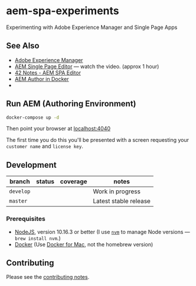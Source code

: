 # aem-spa-experiments

Experimenting with Adobe Experience Manager and Single Page Apps

## See Also

- [Adobe Experience Manager](https://helpx.adobe.com/support/experience-manager/6-5.html)
- [AEM Single Page Editor](https://helpx.adobe.com/experience-manager/kt/eseminars/gems/aem-spa-editor.html) — watch the video. (approx 1 hour)
- [42 Notes - AEM SPA Editor](https://42.industrieit.com/pages/viewpage.action?spaceKey=Partners&title=AEM+SPA+Editor)
- [AEM Author in Docker](https://hub.docker.com/r/pawangonnakuti/aem-author)
- 
## Run AEM (Authoring Environment)

```sh
docker-compose up -d
```

Then point your browser at [localhost:4040](https://localhost:4040)

The first time you do this you'll be presented with a screen requesting your `customer name` and `license key`.

## Development

<!-- prettier-ignore -->
| branch | status | coverage | notes |
| ------ | ------ | -------- | ----- |
| `develop` |  |  | Work in progress |
| `master`  |  |  | Latest stable release |

### Prerequisites

- [NodeJS](htps://nodejs.org), version 10.16.3 or better (I use [`nvm`](https://github.com/creationix/nvm) to manage Node versions — `brew install nvm`.)
- [Docker](https://www.docker.com) (Use [Docker for Mac](https://docs.docker.com/docker-for-mac/), not the homebrew version)

## Contributing

Please see the [contributing notes](CONTRIBUTING.md).
